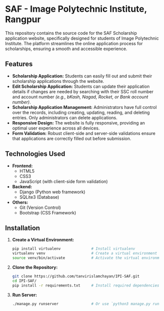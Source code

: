 # SAF - Image Polytechnic Institute, Rangpur

This repository contains the source code for the SAF Scholarship application website, specifically designed for students of Image Polytechnic Institute. The platform streamlines the online application process for scholarships, ensuring a smooth and accessible experience.

## Features

- **Scholarship Application:** Students can easily fill out and submit their scholarship applications through the website.
- **Edit Scholarship Application:** Students can update their application details if changes are needed by searching with their SSC roll number and account number *(e.g., bKash, Nagad, Rocket, or Bank account number)*.
- **Scholarship Application Management:** Administrators have full control over the records, including creating, updating, reading, and deleting entries. Only administrators can delete applications.
- **Responsive Design:** The website is fully responsive, providing an optimal user experience across all devices.
- **Form Validation:** Robust client-side and server-side validations ensure that applications are correctly filled out before submission.

## Technologies Used

- **Frontend:**
  - HTML5
  - CSS3
  - JavaScript (with client-side form validation)
- **Backend:**
  - Django (Python web framework)
  - SQLite3 (Database)
- **Others:**
  - Git (Version Control)
  - Bootstrap (CSS Framework)

## Installation

1. **Create a Virtual Environment:**
   ```bash
   pip install virtualenv              # Install virtualenv
   virtualenv venv                     # Create a virtual environment named 'venv'
   source venv/bin/activate            # Activate the virtual environment
1. **Clone the Repository:**
    ```bash
    git clone https://github.com/tanvirislamchayan/IPI-SAF.git
    cd IPI-SAF/
    pip install -r requirements.txt     # Install required dependencies
1. **Run Server:**
    ```bash
    ./manage.py runserver               # Or use `python3 manage.py runserver`
